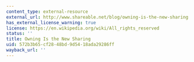 ```yaml
---
content_type: external-resource
external_url: http://www.shareable.net/blog/owning-is-the-new-sharing
has_external_license_warning: true
license: https://en.wikipedia.org/wiki/All_rights_reserved
status: ''
title: Owning Is the New Sharing
uid: 572b3b65-cf28-48bd-9d54-18ada29286ff
wayback_url: ''
---
```

